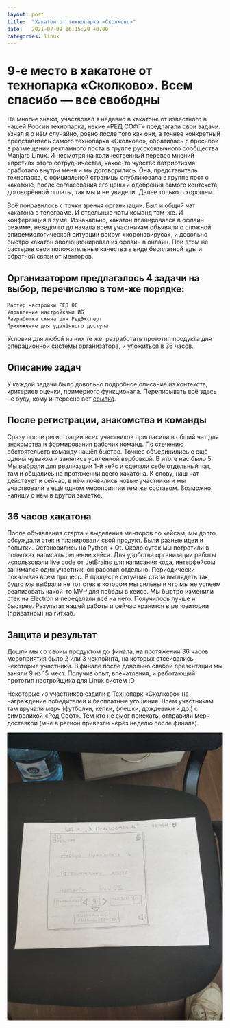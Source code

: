 ```yaml
---
layout: post
title:  "Хакатон от технопарка «Сколково»"
date:   2021-07-09 16:15:20 +0700
categories: linux
---
```

# 9-е место в хакатоне от технопарка «Сколково». Всем спасибо — все свободны

Не многие знают, участвовал я недавно в хакатоне от известного в нашей России технопарка, некие «РЕД СОФТ» предлагали свои задачи. Узнал я о нём случайно, ровно после того как они, а точнее конкретный представитель самого технопарка «Сколково», обратилась с просьбой в размещении рекламного поста в группе русскоязычного сообщества Manjaro Linux. И несмотря на количественный перевес мнений «против» этого сотрудничества, какое-то чувство патриотизма сработало внутри меня и мы договорились. Она, представитель технопарка, с официальной страницы опубликовала в группе пост о хакатоне, после согласования его цены и одобрения самого контекста, договорённой оплаты, так мы и не увидели. Далее только о хорошем.

Всё понравилось с точки зрения организации. Был и общий чат хакатона в телеграме. И отдельные чаты команд там-же. И конференция в зуме. Изначально, хакатон планировался в офлайн режиме, незадолго до начала всем участникам объявили о сложной эпидемиологической ситуации вокруг «коронавируса», и довольно быстро хакатон эволюционировал из офлайн в онлайн. При этом не растеряв свои положительные качества в виде бесплатной еды и обратной связи от менторов.

## Организатором предлагалось 4 задачи на выбор, перечисляю в том-же порядке:

```
Мастер настройки РЕД ОС
Управление настройками ИБ
Разработка скина для РедЭксперт
Приложение для удалённого доступа
```

Условия для любой из них те же, разработать прототип продукта для операционной системы организатора, и уложиться в 36 часов.

## Описание задач

У каждой задачи было довольно подробное описание из контекста, критериев оценки, примерного функционала. Переписывать всё здесь не буду, кому интересно вот [ссылка](https://www.notion.so/b98c20dbd4c84eb4b04a1b30d6214801).

## После регистрации, знакомства и команды

Сразу после регистрации всех участников пригласили в общий чат для знакомства и формирования рабочих команд. По стечению обстоятельств команду нашёл быстро. Точнее объединились с ещё одним чуваком и занялись усиленной вербовкой. В итоге нас было 5. Мы выбрали для реализации 1-й кейс и сделали себе отдельный чат, там и общались на протяжении всего хакатона. К слову, наш чат действует и сейчас, в нём появились новые участники и мы участвовали в ещё одном мероприятии тем же составом. Возможно, напишу о нём в другой заметке.

## 36 часов хакатона

После объявления старта и выделения менторов по кейсам, мы долго обсуждали стек и планировали свой продукт. Были разные идеи и попытки. Остановились на Python + Qt. Около суток мы потратили в попытках написать решение кейса. Для удобства организации работы использовали live code от JetBrains для написания кода, интерфейсом занимался один участник, он работал отдельно. Периодически показывая всем процесс. В процессе ситуация стала выглядеть так, будто мы выбрали не тот стек в котором мы сильны и что мы не успеем реализовать какой-то MVP для победы в кейсе. Мы быстро изменили стек на Electron и переделали всё на него. Получилось лучше и быстрее. Результат нашей работы и сейчас хранится в репозитории (приватном) на гитхаб.

## Защита и результат

Дошли мы со своим продуктом до финала, на протяжении 36 часов мероприятия было 2 или 3 чекпойнта, на которых отсеивались некоторые участники. В финале после довольно слабой презентации мы заняли 9 из 15 мест. Получив опыт, впечатления, и работающий прототип настройщика для Linux систем :D

Некоторые из участников ездили в Технопарк «Сколково» на награждение победителей и бесплатные угощения. Всем участникам там вручали мерч (футболки, кепки, флешки, дождевики и др.) с символикой «Ред Софт». Тем кто не смог приехать, отправили мерч доставкой (мне в регион привезли через неделю после финала).

![image-20210709160732015](hackathon-skolkovo.assets/image-20210709160732015.png)

